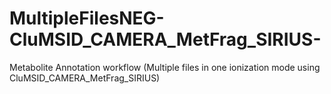 # MultipleFilesNEG-CluMSID_CAMERA_MetFrag_SIRIUS-
Metabolite Annotation workflow (Multiple files in one ionization mode using CluMSID_CAMERA_MetFrag_SIRIUS)
